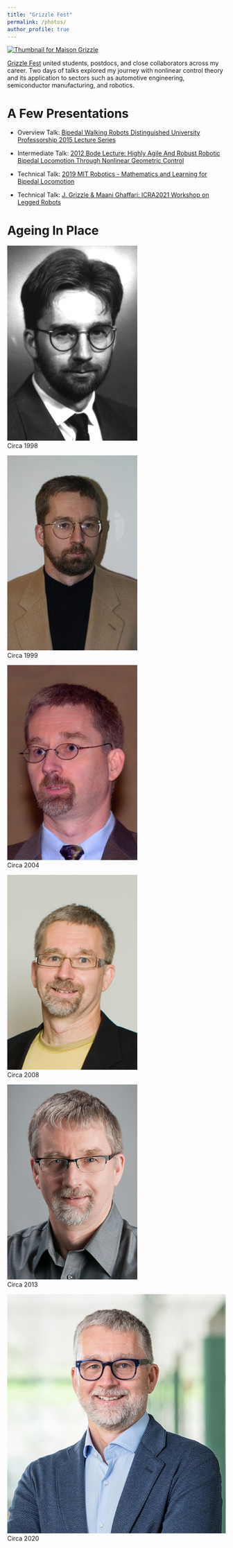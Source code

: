 ```yaml
---
title: "Grizzle Fest"
permalink: /photos/
author_profile: true
---
```


[![Thumbnail for Maison Grizzle](/images/Maison-Grizzle-for-web-high-res.png)](/images/Maison-Grizzle-for-web-high-res.png)


[Grizzle Fest](https://grizzle-fest.github.io/) united students, postdocs, and close collaborators across my career. Two days of talks explored my journey with nonlinear control theory and its application to sectors such as automotive engineering, semiconductor manufacturing, and robotics. 

# A Few Presentations

- Overview Talk: [Bipedal Walking Robots Distinguished University Professorship 2015 Lecture Series](https://youtu.be/EMX7wc0vcWE)

- Intermediate Talk: [2012 Bode Lecture: Highly Agile And Robust Robotic Bipedal Locomotion Through Nonlinear Geometric Control](https://ieeecss.org/presentation/bode-lecture/highly-agile-and-robust-robotic-bipedal-locomotion-through-nonlinear)


- Technical  Talk: [2019 MIT Robotics - Mathematics and Learning for Bipedal Locomotion](https://youtu.be/rVPVZn2aNWI)

- Technical  Talk:  [J. Grizzle & Maani Ghaffari: ICRA2021 Workshop on Legged Robots](https://youtu.be/0Gg8BTs6HLY)



# Ageing In Place

![Jessy Grizzle profile 1998](/images/1998.jpg)  
Circa 1998

![Jessy Grizzle profile 1999](/images/1999.jpg)  
Circa 1999

![Jessy Grizzle profile 2004](/images/2004.jpg)  
Circa 2004

![Jessy Grizzle profile 2008](/images/2008.jpg)  
Circa 2008

![Jessy Grizzle profile 2013](/images/2013.png)  
Circa 2013

![Jessy Grizzle profile 2020](/images/2020.jpg)  
Circa 2020

